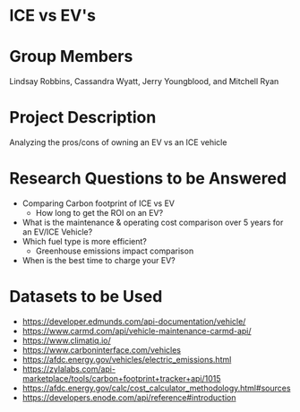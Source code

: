 # ICE vs EV's
# Group Members
Lindsay Robbins, Cassandra Wyatt, Jerry Youngblood, and Mitchell Ryan
# Project Description 
Analyzing the pros/cons of owning an EV vs an ICE vehicle 
# Research Questions to be Answered 
- Comparing Carbon footprint of ICE vs EV
  -  How long to get the ROI on an EV?
- What is the maintenance & operating cost comparison over 5 years for an EV/ICE Vehicle?
- Which fuel type is more efficient?
  - Greenhouse emissions impact comparison
- When is the best time to charge your EV?
# Datasets to be Used
- https://developer.edmunds.com/api-documentation/vehicle/ 
- https://www.carmd.com/api/vehicle-maintenance-carmd-api/
- https://www.climatiq.io/
- https://www.carboninterface.com/vehicles
- https://afdc.energy.gov/vehicles/electric_emissions.html
- https://zylalabs.com/api-marketplace/tools/carbon+footprint+tracker+api/1015
- https://afdc.energy.gov/calc/cost_calculator_methodology.html#sources
- https://developers.enode.com/api/reference#introduction
